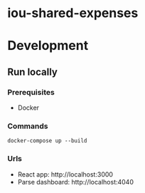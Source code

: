 # iou-shared-expenses

# Development

## Run locally

### Prerequisites

* Docker

### Commands

```
docker-compose up --build
```

### Urls

* React app: http://localhost:3000
* Parse dashboard: http://localhost:4040
